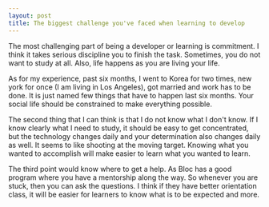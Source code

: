```yaml
---
layout: post
title: The biggest challenge you've faced when learning to develop
---
```


The most challenging part of being a developer or learning is commitment. 
I think it takes serious discipline you to finish the task. Sometimes, you do not want to study at all. Also, life happens as you are living your life.

As for my experience, past six months, I went to Korea for two times, new york for once (I am living in Los Angeles), got married and work has to be done. It is just named few things that have to happen last six months. Your social life should be constrained to make everything possible. 

The second thing that I can think is that I do not know what I don't know. If I know clearly what I need to study, it should be easy to get concentrated, but the technology changes daily and your determination also changes daily as well. It seems to like shooting at the moving target. Knowing what you wanted to accomplish will make easier to learn what you wanted to learn. 

The third point would know where to get a help. As Bloc has a good program where you have a mentorship along the way. So whenever you are stuck, then you can ask the questions. I think if they have better orientation class, it will be easier for learners to know what is to be expected and more. 